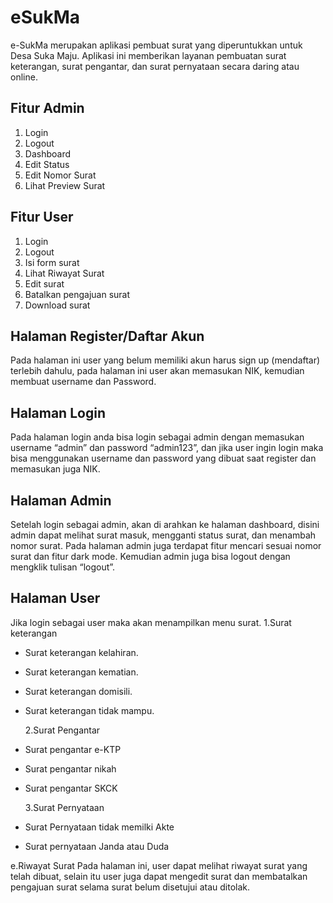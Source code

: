 # eSukMa

e-SukMa merupakan aplikasi pembuat surat yang diperuntukkan untuk Desa Suka Maju. Aplikasi ini memberikan layanan pembuatan surat keterangan, surat pengantar, dan surat pernyataan secara daring atau online.

## Fitur Admin

1. Login
2. Logout
3. Dashboard
4. Edit Status
5. Edit Nomor Surat
6. Lihat Preview Surat

## Fitur User

1. Login
2. Logout
3. Isi form surat
4. Lihat Riwayat Surat
5. Edit surat
6. Batalkan pengajuan surat
7. Download surat

## Halaman Register/Daftar Akun

Pada halaman ini user yang belum memiliki akun harus sign up (mendaftar) terlebih dahulu, pada halaman ini user akan memasukan NIK, kemudian membuat username dan Password.

## Halaman Login

Pada halaman login anda bisa login sebagai admin dengan memasukan username “admin” dan password “admin123”, dan jika user ingin login maka bisa menggunakan username dan password yang dibuat saat register dan memasukan juga NIK.

## Halaman Admin

Setelah login sebagai admin, akan di arahkan ke halaman dashboard, disini admin dapat melihat surat masuk, mengganti status surat, dan menambah nomor surat. Pada halaman admin juga terdapat fitur mencari sesuai nomor surat dan fitur dark mode. Kemudian admin juga bisa logout dengan mengklik tulisan “logout”.

## Halaman User

Jika login sebagai user maka akan menampilkan menu surat.
1.Surat keterangan

- Surat keterangan kelahiran.
- Surat keterangan kematian.
- Surat keterangan domisili.
- Surat keterangan tidak mampu.

  2.Surat Pengantar

- Surat pengantar e-KTP
- Surat pengantar nikah
- Surat pengantar SKCK

  3.Surat Pernyataan

- Surat Pernyataan tidak memilki Akte
- Surat pernyataan Janda atau Duda

e.Riwayat Surat
Pada halaman ini, user dapat melihat riwayat surat yang telah dibuat, selain itu user juga dapat mengedit surat dan membatalkan pengajuan surat selama surat belum disetujui atau ditolak.
